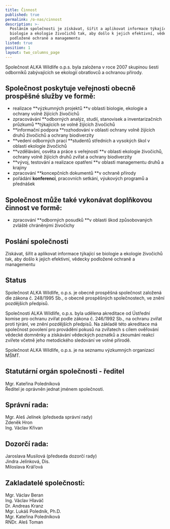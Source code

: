 ```yaml
---
title: Činnost
published: true
permalink: /o-nas/cinnost
description: >-
  Posláním společnosti je získávat, šířit a aplikovat informace týkající se
  biologie a ekologie živočichů tak, aby došlo k jejich efektivní, vědecky
  podložené ochraně a managementu
listed: true
position: 1
layout: two_columns_page
---
```

Společnost ALKA Wildlife o.p.s. byla založena v roce 2007 skupinou šesti odborníků zabývajících se ekologií obratlovců a ochranou přírody.

## Společnost poskytuje veřejnosti obecně prospěšné služby ve formě:

* realizace **výzkumných projektů **v oblasti biologie, ekologie a ochrany volně žijících živočichů
* zpracovávání **odborných analýz, studií, stanovisek a inventarizačních průzkumů **týkajících se volně žijících živočichů 
* **informační podpora **rozhodování v oblasti ochrany volně žijících druhů živočichů a ochrany biodiverzity 
* **vedení odborných prací **studentů středních a vysokých škol v oblasti ekologie živočichů 
* **vzdělávání, osvěta a práce s veřejností **v oblasti ekologie živočichů, ochrany volně žijících druhů zvířat a ochrany biodiverzity 
* **vývoj, testování a realizace opatření **v oblasti managementu druhů a krajiny 
* zpracování **koncepčních dokumentů **v ochraně přírody 
* pořádání **konferencí**, pracovních setkání, výukových programů a přednášek 

## Společnost může také vykonávat doplňkovou činnost ve formě:

* zpracování **odborných posudků **v oblasti škod způsobovaných zvláště chráněnými živočichy

## Poslání společnosti

Získávat, šířit a aplikovat informace týkající se biologie a ekologie živočichů tak, aby došlo k jejich efektivní, vědecky podložené ochraně a managementu

## Status

Společnost ALKA Wildlife, o.p.s. je obecně prospěšná společnost založená dle zákona č. 248/1995 Sb., o obecně prospěšných společnostech, ve znění pozdějších předpisů.

Společnosti ALKA Wildlife, o.p.s. byla udělena akreditace od Ústřední komise pro ochranu zvířat podle zákona č. 246/1992 Sb., na ochranu zvířat proti týrání, ve znění pozdějších předpisů. Na základě této akreditace má společnost povolení pro provádění pokusů na zvířatech s cílem ověřování vědecké domněnky a získávání vědeckých poznatků a zkoumání reakcí zvířete včetně jeho metodického sledování ve volné přírodě. 

Společnost ALKA Wildlife, o.p.s. je na seznamu výzkumných organizací MŠMT.

## Statutární orgán společnosti - ředitel

Mgr. Kateřina Poledníková\
Ředitel je oprávněn jednat jménem společnosti. 

## Správní rada:

Mgr. Aleš Jelínek (předseda správní rady)\
Zdeněk Hron \
Ing. Václav Křivan

## Dozorčí rada:

Jaroslava Musilová (předseda dozorčí rady)\
Jindra Jelínková, Dis.\
Miloslava Král’ová

## Zakladatelé společnosti:

Mgr. Václav Beran\
Ing. Václav Hlaváč\
Dr. Andreas Kranz\
Mgr. Lukáš Poledník, Ph.D.\
Mgr. Kateřina Poledníková\
RNDr. Aleš Toman
